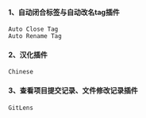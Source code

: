 #### 1、自动闭合标签与自动改名tag插件
    Auto Close Tag 
    Auto Rename Tag

#### 2、汉化插件

    Chinese
  
#### 3、查看项目提交记录、文件修改记录插件

    GitLens


